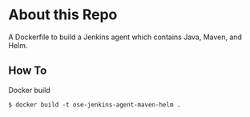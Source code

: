 # About this Repo

A Dockerfile to build a Jenkins agent which contains Java, Maven, and Helm. 

How To
------------
Docker build
```
$ docker build -t ose-jenkins-agent-maven-helm .
```